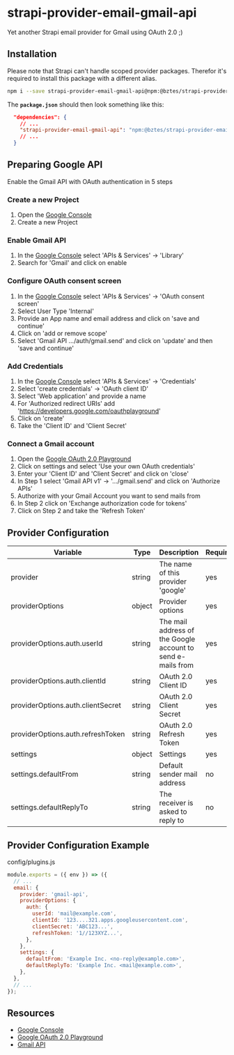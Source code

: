 # strapi-provider-email-gmail-api

Yet another Strapi email provider for Gmail using OAuth 2.0 ;)

## Installation

Please note that Strapi can't handle scoped provider packages. Therefor it's required to install this package with a different alias.

```bash
npm i --save strapi-provider-email-gmail-api@npm:@bztes/strapi-provider-email-gmail-api
```

The **`package.json`** should then look something like this:

```json
  "dependencies": {
    // ...
    "strapi-provider-email-gmail-api": "npm:@bztes/strapi-provider-email-gmail-api@1.0.0",
    // ...
  }
```

## Preparing Google API

Enable the Gmail API with OAuth authentication in 5 steps

### Create a new Project

1. Open the [Google Console](https://console.cloud.google.com/)
2. Create a new Project

### Enable Gmail API

1. In the [Google Console](https://console.cloud.google.com/) select 'APIs & Services' -> 'Library'
2. Search for 'Gmail' and click on enable

### Configure OAuth consent screen

1. In the [Google Console](https://console.cloud.google.com/) select 'APIs & Services' -> 'OAuth consent screen'
2. Select User Type 'Internal'
3. Provide an App name and email address and click on 'save and continue'
4. Click on 'add or remove scope'
5. Select 'Gmail API .../auth/gmail.send' and click on 'update' and then 'save and continue'

### Add Credentials

1. In the [Google Console](https://console.cloud.google.com/) select 'APIs & Services' -> 'Credentials'
2. Select 'create credentials' -> 'OAuth client ID'
3. Select 'Web application' and provide a name
4. For 'Authorized redirect URIs' add 'https://developers.google.com/oauthplayground'
5. Click on 'create'
6. Take the 'Client ID' and 'Client Secret'

### Connect a Gmail account

1. Open the [Google OAuth 2.0 Playground](https://developers.google.com/oauthplayground/)
2. Click on settings and select 'Use your own OAuth credentials'
3. Enter your 'Client ID' and 'Client Secret' and click on 'close'
4. In Step 1 select 'Gmail API v1' -> '.../gmail.send' and click on 'Authorize APIs'
5. Authorize with your Gmail Account you want to send mails from
6. In Step 2 click on 'Exchange authorization code for tokens'
7. Click on Step 2 and take the 'Refresh Token'

## Provider Configuration

| Variable                          | Type   | Description                                                 | Required | Default |
| --------------------------------- | ------ | ----------------------------------------------------------- | -------- | ------- |
| provider                          | string | The name of this provider 'google'                          | yes      |         |
| providerOptions                   | object | Provider options                                            | yes      |         |
| providerOptions.auth.userId       | string | The mail address of the Google account to send e-mails from | yes      |         |
| providerOptions.auth.clientId     | string | OAuth 2.0 Client ID                                         | yes      |         |
| providerOptions.auth.clientSecret | string | OAuth 2.0 Client Secret                                     | yes      |         |
| providerOptions.auth.refreshToken | string | OAuth 2.0 Refresh Token                                     | yes      |         |
| settings                          | object | Settings                                                    | yes      |         |
| settings.defaultFrom              | string | Default sender mail address                                 | no       |         |
| settings.defaultReplyTo           | string | The receiver is asked to reply to                           | no       |         |

## Provider Configuration Example

config/plugins.js

```js
module.exports = ({ env }) => ({
  // ...
  email: {
    provider: 'gmail-api',
    providerOptions: {
      auth: {
        userId: 'mail@example.com',
        clientId: '123....321.apps.googleusercontent.com',
        clientSecret: 'ABC123...',
        refreshToken: '1//123XYZ...',
      },
    },
    settings: {
      defaultFrom: 'Example Inc. <no-reply@example.com>',
      defaultReplyTo: 'Example Inc. <mail@example.com>',
    },
  },
  // ...
});
```

## Resources

- [Google Console](https://console.cloud.google.com/)
- [Google OAuth 2.0 Playground](https://developers.google.com/oauthplayground/)
- [Gmail API](https://developers.google.com/gmail/api/reference/rest/v1/users.messages/send)
